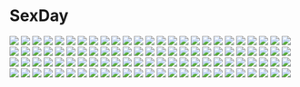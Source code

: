 # SexDay
![](https://konachan.com/jpeg/35b2d0d1a75092435edc17b61b9921f5/Konachan.com%20-%2064454%20himukai_kyousuke%20nana_%28pikopiko%29%20pikopiko.jpg)
![](https://konachan.com/jpeg/3af9538628a9d057df3a8e99af98cc3f/Konachan.com%20-%20212422%20blonde_hair%20blue_eyes%20breasts%20censored%20cropped%20nababa%20naked_shirt%20navel%20nipples%20open_shirt%20original%20pussy%20scan.jpg)
![](https://konachan.com/jpeg/8b789674ca89242d6811f6671c629075/Konachan.com%20-%20217752%20blush%20breasts%20brown_hair%20censored%20cum%20game_cg%20giga%20green_eyes%20lip_kiss%20nipples%20no_bra%20panties%20pussy%20shirt_lift%20skirt%20twintails%20underwear%20wristwear.jpg)
![](https://konachan.com/image/1593739c79cafd6d46bebd30e604ad9d/Konachan.com%20-%20249992%20anus%20ass%20blindfold%20breasts%20cum%20elbow_gloves%20gloves%20gray_hair%20mogu%20nier%20nier%3A_automata%20nipples%20nude%20pussy%20short_hair%20thighhighs%20uncensored.jpg)
![](https://konachan.com/jpeg/42339273425b8d88bb665c6b962e2137/Konachan.com%20-%20162580%20blue_eyes%20breasts%20nipples%20purple_hair%20shibayuki%20third-party_edit%20white.jpg)
![](https://konachan.com/image/1927c02f12862ee86b05401ddbccbd46/Konachan.com%20-%2012742%20dlsite.com%20original%20rara_%28you_haruka%29%20you_haruka.jpg)
![](https://konachan.com/image/1aed5ba9ec8267f07f280c4cfb52cdc3/Konachan.com%20-%2011833%20komatsu_eiji%20majokko_a_la_mode%20silvia_aizetto.jpg)
![](https://konachan.com/image/a5b6ff87a8ab4ed0e9f10115486d97ca/Konachan.com%20-%20266900%20dark_skin%20fate_grand_order%20fate_%28series%29%20gray_eyes%20gray_hair%20jpeg_artifacts%20long_hair%20navel%20okita_souji_alter%20okita_souji_%28fate%29%20throtem%20white.jpg)
![](https://konachan.com/image/e92118a4ab4dc3b8510b3de06941bf88/Konachan.com%20-%2051468%20akiyama_mio%20hirasawa_yui%20k-on%21%20kotobuki_tsumugi%20nakano_azusa%20tainaka_ritsu%20yamanaka_sawako.jpg)
![](https://konachan.com/image/9953437fa82268aa647dcae7723f133b/Konachan.com%20-%20280044%20apron%20bikini%20braids%20building%20city%20clouds%20garter%20headdress%20maid%20motorcycle%20ruins%20saber%20saber_alter%20seol%20short_hair%20sky%20sunset%20swimsuit%20thighhighs.jpg)
![](https://konachan.com/image/833d39a3c064f320a197ce2e9aa0a88e/Konachan.com%20-%2096860%20animal%20dog%20fullmetal_alchemist%20winry_rockbell.jpg)
![](https://konachan.com/image/a51ed887d0d92ef6e001e281ba55ee44/Konachan.com%20-%20109981%20blonde_hair%20brown_eyes%20brown_hair%20dress%20flowers%20green_eyes%20hat%20maribel_han%20ruins%20scenic%20shinta_%28hmmuk%29%20tie%20touhou%20usami_renko.jpg)
![](https://konachan.com/image/242d4a8a796cbb1c30fae914a3b3246c/Konachan.com%20-%20164132%20animal%20bottle_miku%20fish%20hatsune_miku%20long_hair%20par.%20school_uniform%20thighhighs%20underwater%20vocaloid%20water.jpg)
![](https://konachan.com/image/20aa27d70fa258b7e10edcbcb1245481/Konachan.com%20-%2034314%20aircraft%20macross.jpg)
![](https://konachan.com/image/fd922e76bebfcf6930e2d075585bd90b/Konachan.com%20-%2073275%20akiyama_mio%20bath%20hirasawa_yui%20k-on%21%20kotobuki_tsumugi%20nakano_azusa%20nipples%20nude%20pussy%20tainaka_ritsu%20uncensored.jpg)
![](https://konachan.com/jpeg/a22428ab536ac7f60b06d1d820526f34/Konachan.com%20-%2071572%20blonde_hair%20blush%20bow%20breasts%20cleavage%20dress%20hontani_kanae%20ipod%20pink_eyes%20thighhighs%20vector%20white.jpg)
![](https://konachan.com/image/5b5ab635c52c8b5b5d25e47fa830dd31/Konachan.com%20-%20298275%202girls%20blonde_hair%20bloomers%20crossover%20fate_grand_order%20fate_%28series%29%20gray_eyes%20gray_hair%20jpeg_artifacts%20loli%20long_hair%20zettai_ryouiki.jpg)
![](https://konachan.com/jpeg/317a6225f54382ccd7bf10a5b1a73817/Konachan.com%20-%20255223%20aoi_tori%20barefoot%20bed%20braids%20breasts%20brown_hair%20game_cg%20koku%20lactation%20nude%20purple_software%20sex%20short_hair%20umino_akari%20wet.jpg)
![](https://konachan.com/image/c2ac102779b6a3bb07b71a6e9cae5145/Konachan.com%20-%2031718%20blue_hair%20blush%20breasts%20censored%20cleavage%20cum%20favorite%20game_cg%20green_eyes%20happy_margaret%21%20kokonoka%20nishinomiya_shizuru%20penis%20wet.jpg)
![](https://konachan.com/jpeg/a33e6cfd10491dc3a03a6612200626d1/Konachan.com%20-%20239809%20blush%20breast_grab%20breasts%20censored%20game_cg%20hulotte%20long_hair%20navel%20nipples%20nude%20penis%20pink_eyes%20red_hair%20sex%20spread_legs%20wet%20yagami_kanna.jpg)
![](https://konachan.com/image/8569d8052122403fa2ce62985aca0d4a/Konachan.com%20-%2057892%20hatsune_miku%20mani%20vocaloid.jpg)
![](https://konachan.com/image/d36c3a39f0d0cf214636851a4910cfc3/Konachan.com%20-%2039669%20shakugan_no_shana%20shana.jpg)
![](https://konachan.com/image/749e6effead16812f084b2f8f86a1a3e/Konachan.com%20-%20112788%20jpeg_artifacts%20kotegawa_yui%20lala_satalin_deviluke%20sairenji_haruna%20swimsuit%20tagme%20to_love_ru.jpg)
![](https://konachan.com/image/d725b48e56d812b0749f8affe71c24f5/Konachan.com%20-%20281010%20armor%20chain%20group%20original%20pixiv_fantasia%20sketch%20swd3e2%20sword%20watermark%20weapon.jpg)
![](https://konachan.com/jpeg/da0b140637cc7f1f7e0093539388759a/Konachan.com%20-%20271100%20black_hair%20close%20dress%20gun%20horns%20kazetto%20kijin_seija%20red%20red_eyes%20short_hair%20touhou%20weapon%20wristwear.jpg)
![](https://konachan.com/jpeg/d5c8fabb07dde3f5aa365c602c2eeaf5/Konachan.com%20-%20114025%20blonde_hair%20braids%20hat%20kirisame_marisa%20long_hair%20orange_eyes%20stars%20touhou%20tsukimoto_aoi%20witch.jpg)
![](https://konachan.com/image/27927724e50509ba630ff449c91ade18/Konachan.com%20-%2087697%20blue_hair%20bow%20flowers%20hatsune_miku%20long_hair%20naka%20twintails%20vocaloid%20white.jpg)
![](https://konachan.com/jpeg/85cd0f3321e43134403033ece7691510/Konachan.com%20-%20230682%20bandage%20black_hair%20cape%20carv%20crying%20eyepatch%20gloves%20gray_eyes%20group%20military%20night%20original%20rain%20ribbons%20tears%20teddy_bear%20twins%20uniform%20water.jpg)
![](https://konachan.com/image/40f56723baf8dde42bcdc27186327fc9/Konachan.com%20-%20262485%202girls%20ass%20bodysuit%20bow%20breasts%20bunny_ears%20bunnygirl%20cleavage%20collar%20cropped%20headband%20heart%20long_hair%20pantyhose%20ponytail%20tail%20wristwear%20zoom_layer.jpg)
![](https://konachan.com/image/c362e9a834169f998daa71c929391901/Konachan.com%20-%2012955%20blue_hair%20breasts%20chidori_kaname%20flowers%20full_metal_panic%20long_hair%20nude%20water.jpg)
![](https://konachan.com/jpeg/e86b6716804d72ddf6eaa30378dabc26/Konachan.com%20-%20241818%20armor%20bandaid%20blood%20blue_eyes%20brown_eyes%20brown_hair%20doom%20gun%20long_hair%20mathias_leth%20navel%20original%20panties%20ponytail%20underwear%20watermark%20weapon.jpg)
![](https://konachan.com/jpeg/5b7475a305bce85095ac7b5e6adbe53a/Konachan.com%20-%20271564%20close%20flowers%20kokoa-chan_%28pan%29%20original%20pan_%28mimi%29%20scan%20school_uniform.jpg)
![](https://konachan.com/jpeg/817e5073dfbfd066abec67cf0f27554b/Konachan.com%20-%20289160%20blonde_hair%20blue_eyes%20breasts%20elbow_gloves%20flowers%20garter_belt%20gloves%20maeshima_shigeki%20navel%20nipples%20nude%20original%20rose%20stockings.jpg)
![](https://konachan.com/image/c4028afb7ccaf56bdf0e06838a7f0491/Konachan.com%20-%20208441%20black_hair%20bra%20breasts%20dark%20grass%20kneehighs%20rain%20school_uniform%20see_through%20shirt%20short_hair%20tagme_%28artist%29%20tree%20underwear%20water%20wet.jpg)
![](https://konachan.com/jpeg/2670e8216f2468b016c150d451112bdd/Konachan.com%20-%20107991%20black_hair%20blue_eyes%20blush%20breasts%20game_cg%20hulotte%20ikegami_akane%20nipples%20panties%20spread_legs%20thighhighs%20topless%20underwear%20with_ribbon.jpg)
![](https://konachan.com/image/815448a032e9c0ede8d5fb4bd60b1074/Konachan.com%20-%2052572%20kozakura_ryou%20nanase_ayumu%20natsu_yume_nagisa%20panties%20thighhighs%20underwear.jpg)
![](https://konachan.com/image/7dee9737767688c0f9e57c2444c5a68d/Konachan.com%20-%208390%20black_hair%20blue_eyes%20flowers%20gothic%20long_hair%20wedding_attire.jpg)
![](https://konachan.com/image/65f26119213a925d432e0a8959b739ac/Konachan.com%20-%20237764%20aqua_eyes%20aqua_hair%20cherry_blossoms%20dress%20flowers%20grass%20hatsune_miku%20headphones%20long_hair%20petals%20sombernight%20train%20twintails%20vocaloid.jpg)
![](https://konachan.com/image/b8f1a52641bde9e814a134b44857ec96/Konachan.com%20-%2057920%20bra%20izayoi_sakuya%20maid%20motomiya_mitsuki%20open_shirt%20panties%20remilia_scarlet%20short_hair%20touhou%20underwear%20vampire%20wings.jpg)
![](https://konachan.com/jpeg/d0e4ba151802466b5452f37fc0ea4bab/Konachan.com%20-%2020092%20bunnygirl%20densha_otoko%20mina_starlight.jpg)
![](https://konachan.com/image/4530d694fc1f98b8f5478fd47748bdfe/Konachan.com%20-%20225204%20blush%20bow%20doll%20food%20green_eyes%20ice_cream%20keepout%20kneehighs%20long_hair%20original%20purple_hair%20ribbons%20school_uniform%20stars%20twintails%20wink%20wristwear.jpg)
![](https://konachan.com/jpeg/ac54ae778f5a88800ea9ead95a84747f/Konachan.com%20-%2069170%20aqua_hair%20dress%20flowers%20green_eyes%20hatsune_miku%20long_hair%20petals%20ribbons%20see_through%20twintails%20vocaloid.jpg)
![](https://konachan.com/image/0a749027af8c90c2073df949e2cf21cc/Konachan.com%20-%2079856%20macross%20macross_frontier%20sheryl_nome%20tears.jpg)
![](https://konachan.com/jpeg/bb2643e55bb16c2acc8d349b85e7d487/Konachan.com%20-%2032179%20animal_ears%20bra%20breasts%20catgirl%20koume_keito%20necklace%20nipples%20panties%20thighhighs%20topless%20underwear.jpg)
![](https://konachan.com/image/47c5d4c316d8c27ae276656abe4fca43/Konachan.com%20-%20258983%20anthropomorphism%20azur_lane%20bicolored_eyes%20clouds%20gloves%20horns%20long_hair%20pink_hair%20sky%20tagme_%28artist%29%20twintails%20underboob%20water%20weapon.jpg)
![](https://konachan.com/image/6cffc4563c081708dae249a0f4ea6736/Konachan.com%20-%2041839%20aya_brea%20dualscreen%20parasite_eve%20tagme.jpg)
![](https://konachan.com/image/66a2af853cf1bf281e8173a02dd5fce4/Konachan.com%20-%2042682%20fuu%20jin%20male%20mugen%20samurai_champloo.jpg)
![](https://konachan.com/image/fb51786a0a209b4834baf451fdc88fce/Konachan.com%20-%20129043%2047agdragon%20animal_ears%20barefoot%20bra%20flowers%20original%20panties%20purple_hair%20red_eyes%20underwear.jpg)
![](https://konachan.com/image/aa881061c771c5f0a279425a10a6d2d3/Konachan.com%20-%2014050%20maou_to_odore%21%20tagme.jpg)
![](https://konachan.com/jpeg/e8a8facd8f64588f44c4e715127f7c29/Konachan.com%20-%20155566%20remilia_scarlet%20touhou%20transparent%20vampire.jpg)
![](https://konachan.com/image/7ebeb2eb2c53ae1c99923deb633a51ff/Konachan.com%20-%2041458%20mobile_suit_gundam.jpg)
![](https://konachan.com/image/f6ada7276c1f47ffeb104e079ea70be7/Konachan.com%20-%2027955%20nitroplus.jpg)
![](https://konachan.com/image/ff61264a89ad1e97501b5ab35fa6b80b/Konachan.com%20-%20154499%20aki_%28akisora_hiyori%29%20akiyama_yukari%20butterfly%20girls_und_panzer%20grass%20isuzu_hana%20nishizumi_miho%20reizei_mako%20school_uniform%20takebe_saori.jpg)
![](https://konachan.com/image/d19154894c38969e9cc9d3004775e857/Konachan.com%20-%20295473%20fu-ta%20original%20panties%20striped_panties%20translation_request%20underwear%20usami_taiga.jpg)
![](https://konachan.com/image/b5b12fe20dea8266a33b499a566f0731/Konachan.com%20-%2063642%20favorite%20game_cg%20hoshizora_no_memoria%20tagme%20twins.jpg)
![](https://konachan.com/image/d2e9962f7b468f886da88f6cb6b97d01/Konachan.com%20-%20282360%202girls%20aqua_hair%20asutora%20hat%20komeiji_koishi%20komeiji_satori%20microphone%20pink_hair%20short_hair%20skirt%20touhou.jpg)
![](https://konachan.com/image/09ce3ac91cddeb43056f33985c82d162/Konachan.com%20-%20185466%20angel%20aqua_eyes%20book%20brown_hair%20city%20halo%20kneehighs%20long_hair%20night%20original%20panties%20rozer%20stars%20translation_request%20underwear%20wings%20wristwear.jpg)
![](https://konachan.com/jpeg/843f40c53410b41cb82c98bc968fc345/Konachan.com%20-%20174175%202girls%20alcot%20barefoot%20black_hair%20blonde_hair%20blue_eyes%20blush%20game_cg%20japanese_clothes%20kuwashima_rein%20long_hair%20red_eyes%20rokukakuin_konoha.jpg)
![](https://konachan.com/image/86f6e88b1a90e38e79e9cb0b0d8b7cd9/Konachan.com%20-%2034450%20revolutionary_girl_utena%20shoujo_kakumei_utena%20tagme%20tenjou_utena.jpg)
![](https://konachan.com/jpeg/57741c873b9335b94d386ea237c0f67d/Konachan.com%20-%20170920%20aiura%20black_eyes%20black_hair%20blush%20kk-sk-ray%20school_uniform%20skirt%20socks%20tie%20uehara_ayuko.jpg)
![](https://konachan.com/image/9fc0e41f7ad2f4ef021ae825c8d22438/Konachan.com%20-%2027383%20azumanga_daioh%20kasuga_ayumu.jpg)
![](https://konachan.com/image/f6671d85bf7d07aa875b4c749c5ef431/Konachan.com%20-%2017079%20gunslinger_girl%20rico.jpg)
![](https://konachan.com/jpeg/c8e2841232b3f948f44c6476974d0791/Konachan.com%20-%20123940%20blush%20breasts%20dark%20haramura_nodoka%20hyper_heiki%20japanese_clothes%20miyanaga_saki%20nipples%20pink_hair%20saki%20topless%20yukata%20yuri.jpg)
![](https://konachan.com/jpeg/be0908e56e71a16d0ee0d0fc2eb80b7e/Konachan.com%20-%20306860%20ass%20ass_grab%20bodysuit%20breasts%20cameltoe%20cropped%20fate_grand_order%20fate_%28series%29%20garter%20happymonk%20mash_kyrielight%20pink_eyes%20pink_hair%20short_hair%20waifu2x.jpg)
![](https://konachan.com/image/86ed570a022d04fdaab980d38777932e/Konachan.com%20-%2033917%20bleach%20grand_theft_auto%20male%20parody.jpg)
![](https://konachan.com/image/0c18d5703f6381dc883170bca8421f36/Konachan.com%20-%20148639%20hatsune_miku%20hina%20vocaloid.jpg)
![](https://konachan.com/jpeg/b3c75b146ad02ebb4e3ac3bfbae5e8aa/Konachan.com%20-%2077688%20blue_eyes%20bow%20game_cg%20iro_ni_ide_ni_keri_waga_koi_wa%20kaede_yuzuna%20narumi_yuu%20pantyhose%20school_uniform%20windmill_%28company%29.jpg)
![](https://konachan.com/jpeg/c59e9f101c794c4cf1cddd16e9d4edaf/Konachan.com%20-%20242008%20barefoot%20eromanga-sensei%20izumi_sagiri%20loli%20panties%20thighhighs%20underwear%20usotsukiya.jpg)
![](https://konachan.com/image/8fc901841b2c9cc9b83d83f7e8b8cad6/Konachan.com%20-%2013787%202girls%20clouds%20green_eyes%20ishizuki_koyori%20ishizuki_mana%20school_uniform%20sola.jpg)
![](https://konachan.com/jpeg/7ad890e35fc1bb1b1aa5a650c9b61969/Konachan.com%20-%2076227%20alcot%20bell%20blush%20bow%20catgirl%20censored%20ezekiel%20game_cg%20green_hair%20long_hair%20nopan%20penis%20purple_eyes%20pussy%20ribbons%20sex%20spread_legs%20thighhighs%20twintails.jpg)
![](https://konachan.com/image/565654ddbc1b751658f6947bb04aea73/Konachan.com%20-%20165393%20blue_hair%20dress%20hatsune_miku%20headphones%20long_hair%20microphone%20thighhighs%20tokumaro%20twintails%20vocaloid.jpg)
![](https://konachan.com/image/1451ee471377d0b9af24bf787610f56f/Konachan.com%20-%20156442%20hatsune_miku%20jpeg_artifacts%20vocaloid.jpg)
![](https://konachan.com/image/e6c71774fcd7b67ca3e0bfe44bc6f876/Konachan.com%20-%2018446%20book%20glasses%20maruto%20read_or_die%20yomiko_readman.jpg)
![](https://konachan.com/image/3db3e8384fc56d8ff8d828ea4fd98c1a/Konachan.com%20-%20228704%20anthropomorphism%20aqua_eyes%20blush%20chibi%20food%20gray_hair%20hat%20hibiki_%28kancolle%29%20kantai_collection%20long_hair%20school_uniform%20stockings%20white.jpg)
![](https://konachan.com/jpeg/129cd03ef7a3a0174a8472fd4912532a/Konachan.com%20-%2036941%20code_geass%20signed%20transparent%20vector%20viletta_nu.jpg)
![](https://konachan.com/image/e71e6b403bacb6f2e1f59e543ee2a097/Konachan.com%20-%20281638%20bed%20blue_eyes%20breasts%20brown_hair%20cleavage%20mito_ichijyo%20navel%20original%20panties%20phone%20short_hair%20thighhighs%20underwear.jpg)
![](https://konachan.com/jpeg/f31442adba0b2fb60510721c8fbe3f42/Konachan.com%20-%20212559%20bow%20brown_hair%20hakurei_reimu%20hoshimawa%20red_eyes%20robot%20touhou.jpg)
![](https://konachan.com/image/f26c596f4af2c36c22fd44c79f92d149/Konachan.com%20-%2024892%20chibi%20school_rumble%20tsukamoto_tenma.jpg)
![](https://konachan.com/jpeg/92cfd8039b2f22215a6b88353d113065/Konachan.com%20-%20263172%20ass%20blush%20boots%20breasts%20brown_hair%20cattleya_baudelaire%20censored%20cleavage%20ginhaha%20necklace%20nopan%20pubic_hair%20purple_eyes%20pussy%20tattoo%20violet_evergarden.jpg)
![](https://konachan.com/image/7422ec3c1494e8ee6527b9514f6b706a/Konachan.com%20-%20288790%20anus%20ass%20censored%20close%20cum%20daiba_kanon%20god_eater%20lolicept%20nude%20pink_hair%20sex%20short_hair%20thighhighs.jpg)
![](https://konachan.com/jpeg/a629e229a742aed36f39b5a3cf8473f1/Konachan.com%20-%20163360%202girls%20berrys%20game_cg%20kokonobi%20nanao_naru%20navel%20ponytail%20purple_eyes%20satou_haruki%20satou_natsuki%20skirt%20sphere%20thighhighs%20twins%20wink.jpg)
![](https://konachan.com/jpeg/6cf28cce9116bf8ffc34249a94b95156/Konachan.com%20-%20307578%20brown_hair%20flowers%20hiten_goane_ryu%20japanese_clothes%20orange_eyes%20original%20sky%20sunset%20water%20yukata.jpg)
![](https://konachan.com/jpeg/395e81e07e2cf06d9ce976fbcceae2e9/Konachan.com%20-%2050512%20blue_eyes%20brown_eyes%20brown_hair%20cosplay%20dress%20fairy%20glasses%20gray_eyes%20group%20hat%20k-on%21%20long_hair%20midorinoko%20ribbons%20short_hair%20touhou%20wings%20witch.jpg)
![](https://konachan.com/image/7789cf175da99da2e2b8f6000b81f0d8/Konachan.com%20-%2035096%20kyouran_kazoku_nikki.jpg)
![](https://konachan.com/image/30ab2dc77bf516501dea9c4034c3980b/Konachan.com%20-%20296556%20ass%20breasts%20cleavage%20girl_cafe_gun_%28game%29%20no_bra%20open_shirt%20panties%20panty_pull%20skirt_lift%20stockings%20thighhighs%20underwear%20uniform%20waitress%20zjsstc.jpg)
![](https://konachan.com/image/18c546ccd84495a7a7606b3f0a6ced0b/Konachan.com%20-%2059662%20gothic%20namamo_nanase%20pink_eyes%20rozen_maiden%20signed%20suigintou%20white_hair.jpg)
![](https://konachan.com/image/d7527c252a774e869169daeb25f54306/Konachan.com%20-%20178667%20black_hair%20blush%20bow%20braids%20brown_eyes%20brown_hair%20cowinsky%20group%20long_hair%20ponytail%20rensouhou-chan%20ribbons%20school_uniform%20short_hair%20skirt.jpg)
![](https://konachan.com/image/cbdfa3071ec6649bea871d26bcb72347/Konachan.com%20-%2090130%20drink%20izayoi_sakuya%20knife%20maid%20touhou.jpg)
![](https://konachan.com/jpeg/c8c3054684e929e26487225bcda31d94/Konachan.com%20-%20259432%20animal_ears%20aqua_eyes%20azur_lane%20black_hair%20breast_grab%20breasts%20catgirl%20fang%20gradient%20long_hair%20mask%20nipples%20no_bra%20oekakizuki%20pink_eyes%20short_hair.jpg)
![](https://konachan.com/image/ff9c07a9dfae5055ab41b53057c56b96/Konachan.com%20-%2092843%20male%20nigihayami_kohakunushi%20ogino_chihiro%20sen_to_chihiro_no_kamikakushi%20tagme.jpg)
![](https://konachan.com/jpeg/8e287f4a3fbb7e51c8a90173d47f9bbd/Konachan.com%20-%2030171%20canvas2_niji_iro_no_sketch%20hagino_kana%20housen_elis%20misaki_sumire%20sky%20swimsuit.jpg)
![](https://konachan.com/jpeg/6d3b9998d50dd440de35d5cac4b062dd/Konachan.com%20-%20154493%20kagamine_rin%20maam._%28summemixi%29%20vocaloid.jpg)
![](https://konachan.com/jpeg/0243200d5fc8fd2f66ae920e56a09eac/Konachan.com%20-%20214999%20bisonbison%20black_hair%20blue_eyes%20breasts%20butterfly%20cleavage%20long_hair%20navel%20sangai_senki%20thighhighs.jpg)
![](https://konachan.com/image/79a9182a7de886070d4f468d97711a3b/Konachan.com%20-%20169919%20black_hair%20blush%20japanese_clothes%20kikou_shoujo_wa_kizutsukanai%20kimono%20long_hair%20red_eyes%20ribbons%20yaguo%20yaya.jpg)
![](https://konachan.com/jpeg/bb873dac2ec91f6967bf23d465ef77b9/Konachan.com%20-%20189580%20blush%20braids%20butterfly%20eventh7%20gray_hair%20headdress%20horns%20long_hair%20original%20pointed_ears%20sleeping.jpg)
![](https://konachan.com/image/2f51327d8c5d73dcc877f24be214efb3/Konachan.com%20-%2055914%20aria.jpg)
![](https://konachan.com/jpeg/1aa2a9eac91841aea13f4405aa43a5f8/Konachan.com%20-%20245589%20animal%20aqua_eyes%20armor%20braids%20breasts%20cape%20christmas%20dog%20dress%20gloves%20hat%20migiha%20saber%20saber_alter%20saber_lily%20santa_hat%20short_hair%20sword%20weapon.jpg)
![](https://konachan.com/jpeg/5bf3bab781f17e7fc4c568021aa9dd42/Konachan.com%20-%20135406%20arishima_alice%20black_hair%20blush%20censored%20cropped%20cura%20game_cg%20handjob%20headband%20lose%20monobeno%20penis%20short_hair%20wet.jpg)
![](https://konachan.com/image/02092affc2ba946ebf86ab4957b4c08e/Konachan.com%20-%2039640%20black_hair%20blonde_hair%20brown_hair%20corset%20cross%20glasses%20gloves%20gray_hair%20kate_scott%20noelle_bor%20nun%20tagme%20tres_iqus%20trinity_blood%20vaclav_havel.jpg)
![](https://konachan.com/image/02f7b0fede994c72b18caf88c91c80c1/Konachan.com%20-%2023593%20air%20kamio_misuzu%20key%20visualart.jpg)
